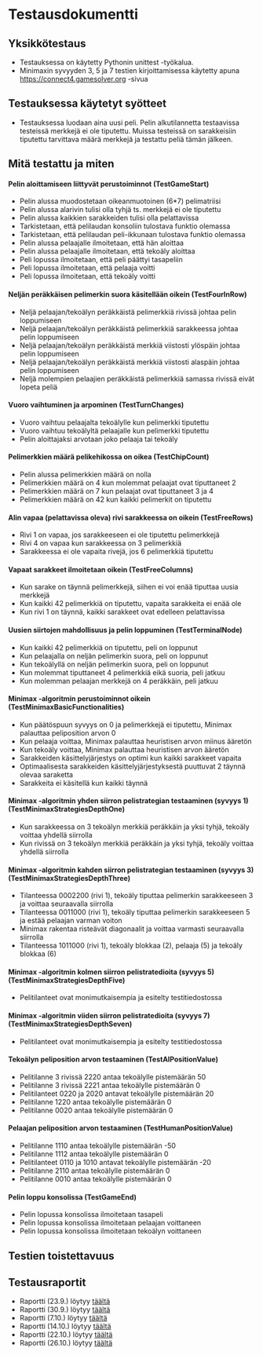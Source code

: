# Testausdokumentti

## Yksikkötestaus
* Testauksessa on käytetty Pythonin unittest -työkalua.
* Minimaxin syvyyden 3, 5 ja 7 testien kirjoittamisessa käytetty apuna https://connect4.gamesolver.org -sivua

## Testauksessa käytetyt syötteet
* Testauksessa luodaan aina uusi peli. Pelin alkutilannetta testaavissa testeissä merkkejä ei ole tiputettu. 
Muissa testeissä on sarakkeisiin tiputettu tarvittava määrä merkkejä ja testattu peliä tämän jälkeen.

## Mitä testattu ja miten
#### Pelin aloittamiseen liittyvät perustoiminnot (TestGameStart)
* Pelin alussa muodostetaan oikeanmuotoinen (6*7) pelimatriisi
* Pelin alussa alarivin tulisi olla tyhjä ts. merkkejä ei ole tiputettu
* Pelin alussa kaikkien sarakkeiden tulisi olla pelattavissa
* Tarkistetaan, että pelilaudan konsoliin tulostava funktio olemassa
* Tarkistetaan, että pelilaudan peli-ikkunaan tulostava funktio olemassa
* Pelin alussa pelaajalle ilmoitetaan, että hän aloittaa
* Pelin alussa pelaajalle ilmoitetaan, että tekoäly aloittaa
* Peli lopussa ilmoitetaan, että peli päättyi tasapeliin
* Peli lopussa ilmoitetaan, että pelaaja voitti
* Peli lopussa ilmoitetaan, että tekoäly voitti

#### Neljän peräkkäisen pelimerkin suora käsitellään oikein (TestFourInRow)
* Neljä pelaajan/tekoälyn peräkkäistä pelimerkkiä rivissä johtaa pelin loppumiseen
* Neljä pelaajan/tekoälyn peräkkäistä pelimerkkiä sarakkeessa johtaa pelin loppumiseen
* Neljä pelaajan/tekoälyn peräkkäistä merkkiä viistosti ylöspäin johtaa pelin loppumiseen
* Neljä pelaajan/tekoälyn peräkkäistä merkkiä viistosti alaspäin johtaa pelin loppumiseen
* Neljä molempien pelaajien peräkkäistä pelimerkkiä samassa rivissä eivät lopeta peliä

#### Vuoro vaihtuminen ja arpominen (TestTurnChanges)
* Vuoro vaihtuu pelaajalta tekoälylle kun pelimerkki tiputettu
* Vuoro vaihtuu tekoälyltä pelaajalle kun pelimerkki tiputettu
* Pelin aloittajaksi arvotaan joko pelaaja tai tekoäly

#### Pelimerkkien määrä pelikehikossa on oikea (TestChipCount)
* Pelin alussa pelimerkkien määrä on nolla
* Pelimerkkien määrä on 4 kun molemmat pelaajat ovat tiputtaneet 2
* Pelimerkkien määrä on 7 kun pelaajat ovat tiputtaneet 3 ja 4
* Pelimerkkien määrä on 42 kun kaikki pelimerkit on tiputettu

#### Alin vapaa (pelattavissa oleva) rivi sarakkeessa on oikein (TestFreeRows)
* Rivi 1 on vapaa, jos sarakkeeseen ei ole tiputettu pelimerkkejä
* Rivi 4 on vapaa kun sarakkeessa on 3 pelimerkkiä
* Sarakkeessa ei ole vapaita rivejä, jos 6 pelimerkkiä tiputettu

#### Vapaat sarakkeet ilmoitetaan oikein (TestFreeColumns)
* Kun sarake on täynnä pelimerkkejä, siihen ei voi enää tiputtaa uusia merkkejä
* Kun kaikki 42 pelimerkkiä on tiputettu, vapaita sarakkeita ei enää ole
* Kun rivi 1 on täynnä, kaikki sarakkeet ovat edelleen pelattavissa

#### Uusien siirtojen mahdollisuus ja pelin loppuminen (TestTerminalNode)
* Kun kaikki 42 pelimerkkiä on tiputettu, peli on loppunut
* Kun pelaajalla on neljän pelimerkin suora, peli on loppunut
* Kun tekoälyllä on neljän pelimerkin suora, peli on loppunut
* Kun molemmat tiputtaneet 4 pelimerkkiä eikä suoria, peli jatkuu
* Kun molemman pelaajan merkkejä on 4 peräkkäin, peli jatkuu

#### Minimax -algoritmin perustoiminnot oikein (TestMinimaxBasicFunctionalities)
* Kun päätöspuun syvyys on 0 ja pelimerkkejä ei tiputettu, Minimax palauttaa peliposition arvon 0
* Kun pelaaja voittaa, Minimax palauttaa heuristisen arvon miinus ääretön
* Kun tekoäly voittaa, Minimax palauttaa heuristisen arvon ääretön
* Sarakkeiden käsittelyjärjestys on optimi kun kaikki sarakkeet vapaita
* Optimaalisesta sarakkeiden käsittelyjärjestyksestä puuttuvat 2 täynnä olevaa saraketta
* Sarakkeita ei käsitellä kun kaikki täynnä

#### Minimax -algoritmin yhden siirron pelistrategian testaaminen (syvyys 1) (TestMinimaxStrategiesDepthOne)
* Kun sarakkeessa on 3 tekoälyn merkkiä peräkkäin ja yksi tyhjä, tekoäly voittaa yhdellä siirrolla
* Kun rivissä on 3 tekoälyn merkkiä peräkkäin ja yksi tyhjä, tekoäly voittaa yhdellä siirrolla

#### Minimax -algoritmin kahden siirron pelistrategian testaaminen (syvyys 3) (TestMinimaxStrategiesDepthThree)
* Tilanteessa 0002200 (rivi 1), tekoäly tiputtaa pelimerkin sarakkeeseen 3 ja voittaa seuraavalla siirrolla
* Tilanteessa 0011000 (rivi 1), tekoäly tiputtaa pelimerkin sarakkeeseen 5 ja estää pelaajan varman voiton
* Minimax rakentaa risteävät diagonaalit ja voittaa varmasti seuraavalla siirrolla
* Tilanteessa 1011000 (rivi 1), tekoäly blokkaa (2), pelaaja (5) ja tekoäly blokkaa (6)

#### Minimax -algoritmin kolmen siirron pelistratedioita (syvyys 5) (TestMinimaxStrategiesDepthFive)
* Pelitilanteet ovat monimutkaisempia ja esitelty testitiedostossa

#### Minimax -algoritmin viiden siirron pelistratedioita (syvyys 7) (TestMinimaxStrategiesDepthSeven)
* Pelitilanteet ovat monimutkaisempia ja esitelty testitiedostossa

#### Tekoälyn peliposition arvon testaaminen (TestAIPositionValue)
* Pelitilanne 3 rivissä 2220 antaa tekoälylle pistemäärän 50
* Pelitilanne 3 rivissä 2221 antaa tekoälylle pistemäärän 0
* Pelitilanteet 0220 ja 2020 antavat tekoälylle pistemäärän 20
* Pelitilanne 1220 antaa tekoälylle pistemäärän 0
* Pelitilanne 0020 antaa tekoälylle pistemäärän 0

#### Pelaajan peliposition arvon testaaminen (TestHumanPositionValue)
* Pelitilanne 1110 antaa tekoälylle pistemäärän -50
* Pelitilanne 1112 antaa tekoälylle pistemäärän 0
* Pelitilanteet 0110 ja 1010 antavat tekoälylle pistemäärän -20
* Pelitilanne 2110 antaa tekoälylle pistemäärän 0
* Pelitilanne 0010 antaa tekoälylle pistemäärän 0

#### Pelin loppu konsolissa (TestGameEnd)
* Pelin lopussa konsolissa ilmoitetaan tasapeli
* Pelin lopussa konsolissa ilmoitetaan pelaajan voittaneen
* Pelin lopussa konsolissa ilmoitetaan tekoälyn voittaneen

## Testien toistettavuus

## Testausraportit
* Raportti (23.9.) löytyy [täältä](https://github.com/aarekr/ConnectFour/blob/main/Testit/Testikattavuus_2023-09-23.JPG)
* Raportti (30.9.) löytyy [täältä](https://github.com/aarekr/ConnectFour/blob/main/Testit/Testikattavuus_2023-09-30.JPG)
* Raportti (7.10.) löytyy [täältä](https://github.com/aarekr/ConnectFour/blob/main/Testit/Testikattavuus_2023-10-07.JPG)
* Raportti (14.10.) löytyy [täältä](https://github.com/aarekr/ConnectFour/blob/main/Testit/Testikattavuus_2023-10-14.JPG)
* Raportti (22.10.) löytyy [täältä](https://github.com/aarekr/ConnectFour/blob/main/Testit/Testikattavuus_2023-10-22.JPG)
* Raportti (26.10.) löytyy [täältä](https://github.com/aarekr/ConnectFour/blob/main/Testit/Testikattavuus_2023-10-26.JPG)
